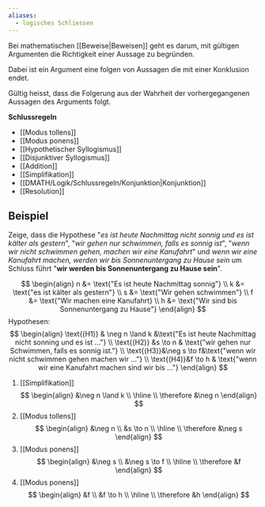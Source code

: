 ```yaml
---
aliases:
  - logisches Schliessen
---
```

Bei mathematischen [[Beweise|Beweisen]] geht es darum, mit gültigen Argumenten die Richtigkeit einer Aussage zu begründen.

Dabei ist ein Argument eine folgen von Aussagen die mit einer Konklusion endet.

Gültig heisst, dass die Folgerung aus der Wahrheit der vorhergegangenen Aussagen des Arguments folgt.

**Schlussregeln**
- [[Modus tollens]]
- [[Modus ponens]]
- [[Hypothetischer Syllogismus]]
- [[Disjunktiver Syllogismus]]
- [[Addition]]
- [[Simplifikation]]
- [[DMATH/Logik/Schlussregeln/Konjunktion|Konjunktion]]
- [[Resolution]]

## Beispiel
Zeige, dass die Hypothese "*es ist heute Nachmittag nicht sonnig und es ist kälter als gestern*", "*wir gehen nur schwimmen, falls es sonnig ist*", "*wenn wir nicht schwimmen gehen, machen wir eine Kanufahrt*" und *wenn wir eine Kanufahrt machen, werden wir bis Sonnenuntergang zu Hause sein* um Schluss führt "**wir werden bis Sonnenuntergang zu Hause sein**".

$$
\begin{align}
n &= \text{"Es ist heute Nachmittag sonnig"} \\ 
k &= \text{"es ist kälter als gestern"} \\
s &= \text{"Wir gehen schwimmen"} \\
f &= \text{"Wir machen eine Kanufahrt} \\
h &= \text{"Wir sind bis Sonnenuntergang zu Hause"}
\end{align}
$$
Hypothesen:
$$
\begin{align}
\text{(H1)} & \neg n \land k &\text{"Es ist heute Nachmittag nicht sonning und es ist ..."} \\
\text{(H2)} &s \to n & \text{"wir gehen nur Schwimmen, falls es sonnig ist."} \\
\text{(H3)}&\neg s \to f&\text{"wenn wir nicht schwimmen gehen machen wir ..."} \\
\text{(H4)}&f \to h & \text{"wenn wir eine Kanufahrt machen sind wir bis ..."}
\end{align}
$$
1. [[Simplifikation]]
$$
\begin{align}
&\neg n \land k \\
\hline \\
\therefore &\neg n
\end{align}
$$
2. [[Modus tollens]]
$$
\begin{align}
&\neg n \\
&s \to n \\
\hline \\
\therefore &\neg s
\end{align}
$$
3. [[Modus ponens]]
$$
\begin{align}
&\neg s \\
&\neg s \to f \\
\hline \\
\therefore &f
\end{align}
$$
4. [[Modus ponens]]
$$
\begin{align}
&f \\
&f \to h \\
\hline \\
\therefore &h
\end{align}
$$


